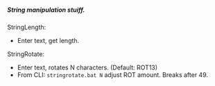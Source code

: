 ##### String manipulation stuiff.

StringLength:
* Enter text, get length.

StringRotate:
* Enter text, rotates N characters. (Default: ROT13)
* From CLI: `stringrotate.bat N` adjust ROT amount. Breaks after 49.

